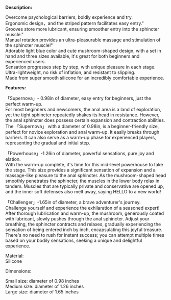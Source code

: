 **Description:**

Overcome psychological barriers, boldly experience and try.  
Ergonomic design，and the striped pattern facilitates easy entry."  
Grooves store more lubricant, ensuring smoother entry into the sphincter muscle."  
Manual rotation provides an ultra-pleasurable massage and stimulation of the sphincter muscle!"  
Adorable light blue color and cute mushroom-shaped design, with a set in hand and three sizes available, it's great for both beginners and experienced users.  
Sensation progresses step by step, with unique pleasure in each stage.  
Ultra-lightweight, no risk of inflation, and resistant to slipping.  
Made from super smooth silicone for an incredibly comfortable experience.

**Features:**  
  
「Supernova」- 0.98in of diameter, easy entry for beginners, just the perfect warm-up.  
For most beginners and newcomers, the anal area is a land of exploration, yet the tight sphincter repeatedly shakes its head in resistance. However, the anal sphincter does possess certain expansion and contraction abilities. The 「Supernova」 with a diameter of 0.98in, is a beginner-friendly size, perfect for novice exploration and anal warm-up. It easily breaks through barriers. It can also serve as a warm-up phase for experienced players, representing the gradual and initial step.  
  
「Powerhouse」-1.26in of diameter, powerful sensations, pure joy and elation.  
With the warm-up complete, it's time for this mid-level powerhouse to take the stage. This size provides a significant sensation of expansion and a massage-like pleasure to the anal sphincter. As the mushroom-shaped head smoothly penetrates the sphincter, the muscles in the lower body relax in tandem. Muscles that are typically private and conservative are opened up, and the inner soft defenses also melt away, saying HELLO to a new world!  
  
「Challenger」-1.65in of diameter, a brave adventurer's journey.  
Challenge yourself and experience the exhilaration of a seasoned expert! After thorough lubrication and warm-up, the mushroom, generously coated with lubricant, slowly pushes through the anal sphincter. Adjust your breathing, the sphincter contracts and relaxes, gradually experiencing the sensation of being entered inch by inch, encapsulating this joyful treasure. There's no need to rush for instant success; you can attempt multiple times based on your bodily sensations, seeking a unique and delightful experience.  

Material:  
Silicone  
  
Dimensions:  
  
Small size: diameter of 0.98 inches  
Medium size: diameter of 1.26 inches  
Large size: diameter of 1.65 inches